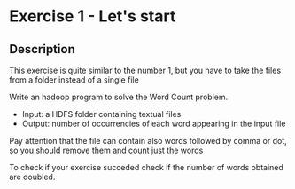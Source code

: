 # Exercise 1 - Let's start

## Description

This exercise is quite similar to the number 1, but you
have to take the files from a folder instead of a single file

Write an hadoop program to solve the Word Count problem.

- Input: a HDFS folder containing textual files
- Output: number of occurrencies of each word appearing in the input file

Pay attention that the file can contain also words followed by comma or dot,
so you should remove them and count just the words

To check if your exercise succeded check if the number of words obtained
are doubled.
